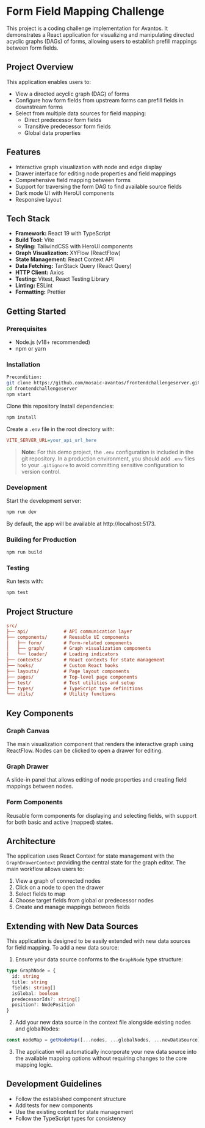 # Form Field Mapping Challenge

This project is a coding challenge implementation for Avantos. It demonstrates a React application for visualizing and manipulating directed acyclic graphs (DAGs) of forms, allowing users to establish prefill mappings between form fields.

## Project Overview

This application enables users to:

- View a directed acyclic graph (DAG) of forms
- Configure how form fields from upstream forms can prefill fields in downstream forms
- Select from multiple data sources for field mapping:
   - Direct predecessor form fields
   - Transitive predecessor form fields
   - Global data properties

## Features

- Interactive graph visualization with node and edge display
- Drawer interface for editing node properties and field mappings
- Comprehensive field mapping between forms
- Support for traversing the form DAG to find available source fields
- Dark mode UI with HeroUI components
- Responsive layout

## Tech Stack

- **Framework:** React 19 with TypeScript
- **Build Tool:** Vite
- **Styling:** TailwindCSS with HeroUI components
- **Graph Visualization:** XYFlow (ReactFlow)
- **State Management:** React Context API
- **Data Fetching:** TanStack Query (React Query)
- **HTTP Client:** Axios
- **Testing:** Vitest, React Testing Library
- **Linting:** ESLint
- **Formatting:** Prettier

## Getting Started

### Prerequisites

- Node.js (v18+ recommended)
- npm or yarn

### Installation
```bash
Precondition:
git clone https://github.com/mosaic-avantos/frontendchallengeserver.git
cd frontendchallengeserver
npm start
```
Clone this repository
Install dependencies:

```bash
npm install

```

Create a `.env` file in the root directory with:

```ini
VITE_SERVER_URL=your_api_url_here

```

> **Note:** For this demo project, the `.env` configuration is included in the git repository. In a production environment, you should add `.env` files to your `.gitignore` to avoid committing sensitive configuration to version control.

### Development

Start the development server:

```bash
npm run dev

```

By default, the app will be available at http://localhost:5173.

### Building for Production

```bash
npm run build

```

### Testing

Run tests with:

```bash
npm test

```

## Project Structure

```ini
src/
├── api/             # API communication layer
├── components/      # Reusable UI components
│   ├── form/        # Form-related components
│   ├── graph/       # Graph visualization components
│   └── loader/      # Loading indicators
├── contexts/        # React contexts for state management
├── hooks/           # Custom React hooks
├── layouts/         # Page layout components
├── pages/           # Top-level page components
├── test/            # Test utilities and setup
├── types/           # TypeScript type definitions
└── utils/           # Utility functions

```

## Key Components

### Graph Canvas

The main visualization component that renders the interactive graph using ReactFlow. Nodes can be clicked to open a drawer for editing.

### Graph Drawer

A slide-in panel that allows editing of node properties and creating field mappings between nodes.

### Form Components

Reusable form components for displaying and selecting fields, with support for both basic and active (mapped) states.

## Architecture

The application uses React Context for state management with the `GraphDrawerContext` providing the central state for the graph editor. The main workflow allows users to:

1. View a graph of connected nodes
2. Click on a node to open the drawer
3. Select fields to map
4. Choose target fields from global or predecessor nodes
5. Create and manage mappings between fields

## Extending with New Data Sources

This application is designed to be easily extended with new data sources for field mapping. To add a new data source:

1. Ensure your data source conforms to the `GraphNode` type structure:

```typescript
type GraphNode = {
  id: string
  title: string
  fields: string[]
  isGlobal: boolean
  predecessorIds?: string[]
  position?: NodePosition
}

```

2. Add your new data source in the context file alongside existing nodes and globalNodes:

```typescript
const nodeMap = getNodeMap([...nodes, ...globalNodes, ...newDataSource])

```

3. The application will automatically incorporate your new data source into the available mapping options without requiring changes to the core mapping logic.

## Development Guidelines

- Follow the established component structure
- Add tests for new components
- Use the existing context for state management
- Follow the TypeScript types for consistency
